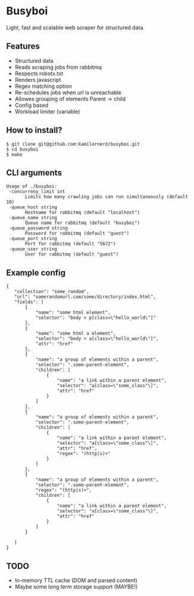 # Busyboi
Light, fast and scalable web scraper for structured data.

## Features
 - Structured data
 - Reads scraping jobs from rabbitmq
 - Respects robotx.txt
 - Renders javascript
 - Regex matching option
 - Re-schedules jobs when url is unreachable
 - Allowes grouping of elements Parent -> child
 - Config based
 - Workload limiter (variable)

## How to install?
 ```
 $ git clone git@github.com:kamilernerd/busyboi.git
 $ cd busyboi
 $ make
 ```
 
## CLI arguments
 ```
Usage of ./busyboi:
  -concurreny_limit int
    	Limits how many crawling jobs can run simultaneously (default 10)
  -queue_host string
    	Hostname for rabbitmq (default "localhost")
  -queue_name string
    	Queue name for rabbitmq (default "busyboi")
  -queue_password string
    	Password for rabbitmq (default "guest")
  -queue_port string
    	Port for rabbitmq (default "5672")
  -queue_user string
    	User for rabbitmq (default "guest")
 ```


## Example config
 ```
 {
    "collection": "some_random",
    "url": "somerandomurl.com/some/directory/index.html",
    "fields": [
        {
            "name": "some html element",
            "selector": "body > p[class=\"hello_world\"]"
        },
        {
            "name": "some html a element",
            "selector": "body > a[class=\"hello_world\"]",
            "attr": "href"
        },
        {
            "name": "a group of elements within a parent",
            "selector": ".some-parent-element",
            "children": [
                {
                    "name": "a link within a parent element",
                    "selector": "a[class=\"some_class"\]",
                    "attr": "href"
                }
            ]
        },
        {
            "name": "a group of elements within a parent",
            "selector": ".some-parent-element",
            "children": [
                {
                    "name": "a link within a parent element",
                    "selector": "a[class=\"some_class"\]",
                    "attr": "href",
                    "regex": "(http|s)+"
                }
            ]
        },
        {
            "name": "a group of elements within a parent",
            "selector": ".some-parent-element",
            "regex": "(http|s)+",
            "children": [
                {
                    "name": "a link within a parent element",
                    "selector": "a[class=\"some_class"\]",
                    "attr": "href"
                }
            ]
        }

    ]
}
```

## TODO
- In-memory TTL cache (DOM and parsed content)
- Maybe some long term storage support (MAYBE!)
